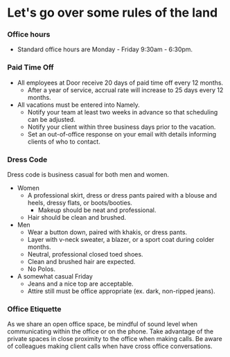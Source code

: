 # Let's go over some rules of the land

### Office hours

* Standard office hours are Monday - Friday 9:30am - 6:30pm.

### Paid Time Off

* All employees at Door receive 20 days of paid time off every 12 months. 
  * After a year of service, accrual rate will increase to 25 days every 12 months.
* All vacations must be entered into Namely.
  * Notify your team at least two weeks in advance so that scheduling can be adjusted.
  * Notify your client within three business days prior to the vacation.
  * Set an out-of-office response on your email with details informing clients of who to contact.

### Dress Code

Dress code is business casual for both men and women.

* Women
  * A professional skirt, dress or dress pants paired with a blouse and heels, dressy flats, or boots/booties.
    * Makeup should be neat and professional.
  * Hair should be clean and brushed.
* Men
  * Wear a button down, paired with khakis, or dress pants.
  * Layer with v-neck sweater, a blazer, or a sport coat during colder months.
  * Neutral, professional closed toed shoes.
  * Clean and brushed hair are expected.
  * No Polos.
* A somewhat casual Friday
  * Jeans and a nice top are acceptable.
  * Attire still must be office appropriate \(ex. dark, non-ripped jeans\).

### Office Etiquette

As we share an open office space, be mindful of sound level when communicating within the office or on the phone. Take advantage of the private spaces in close proximity to the office when making calls. Be aware of colleagues making client calls when have cross office conversations. 

